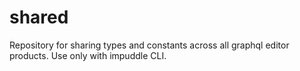 # shared
Repository for sharing types and constants across all graphql editor products. Use only with impuddle CLI.
